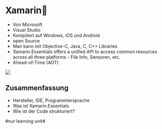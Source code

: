 # Xamarin📱
- Von Microsoft
- Visual Studio
- Kompiliert auf Windows, iOS und Android
- open Source
- Man kann mit Objective-C, Java, C, C\+\+ Libraries
- Xamarin.Essentials offers a unified API to access common resources across all three platforms - File Info, Sensoren, etc.
-  Ahead-of-Time (AOT)

![][image-1]


## Zusammenfassung

- Hersteller, IDE, Programmiersprache 
- Was ist Xamarin.Essentials
- Wie ist der Code strukturiert?

[image-1]:	assets/Bildschirmfoto%202022-12-15%20um%2007.47.36.png

#nur learning unit#